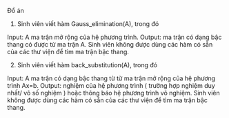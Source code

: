 Đồ án

1) Sinh viên viết hàm Gauss_elimination(A), trong đó

Input: A ma trận mở rộng của hệ phương trình.
Output: ma trận có dạng bậc thang có được từ ma trận A.
Sinh viên không được dùng các hàm có sẵn của các thư viện để tìm ma trận bậc thang.

2) Sinh viên viết hàm back_substitution(A), trong đó

Input: A ma trận có dạng bậc thang từ từ ma trận mở rộng của hệ phương trình Ax=b.
Output: nghiệm của hệ phương trình ( trường hợp nghiệm duy nhất/ vô số nghiệm ) hoặc thông báo hệ phương trình vô nghiệm.
Sinh viên không được dùng các hàm có sẵn của các thư viện để tìm ma trận bậc thang.
